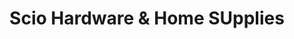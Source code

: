---
title: "Scio Hardware & Home SUpplies"
url: /scio/scio-hardware-and-home-supplies/
shop: hardware
---
